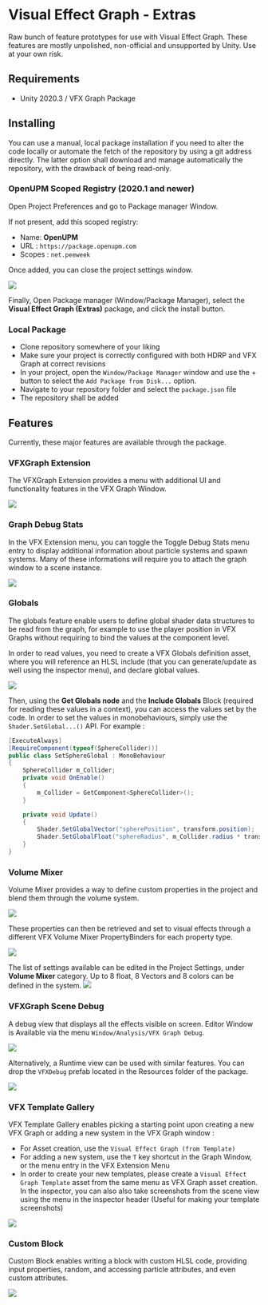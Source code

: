 # Visual Effect Graph - Extras

Raw bunch of feature prototypes for use with Visual Effect Graph. These features are mostly unpolished, non-official and unsupported by Unity. Use at your own risk.

## Requirements

* Unity 2020.3 / VFX Graph Package

## Installing

You can use a manual, local package installation if you need to alter the code locally or automate the fetch of the repository by using a git address directly. The latter option shall download and manage automatically the repository, with the drawback of being read-only.

### OpenUPM Scoped Registry (2020.1 and newer)

Open Project Preferences and go to Package manager Window.

If not present, add this scoped registry:

* Name: **OpenUPM**
* URL : `https://package.openupm.com`
* Scopes : `net.peeweek`

Once added, you can close the project settings window.

![](https://raw.githubusercontent.com/peeweek/net.peeweek.vfxgraph-extras/master/Documentation%7E/PackageManager.png)

Finally, Open Package manager (Window/Package Manager), select the **Visual Effect Graph (Extras)** package, and click the install button.

### Local Package

* Clone repository somewhere of your liking
* Make sure your project is correctly configured with both HDRP and VFX Graph at correct revisions 
* In your project, open the `Window/Package Manager` window and use the + button to select the `Add Package from Disk...` option.
* Navigate to your repository folder and select the `package.json` file
* The repository shall be added

## Features

Currently, these major features are available through the package.

### VFXGraph Extension

The VFXGraph Extension provides a menu with additional UI and functionality features in the VFX Graph Window. 

![](https://raw.githubusercontent.com/peeweek/net.peeweek.vfxgraph-extras/master/Documentation%7E/VFXExtension.png)



### Graph Debug Stats

In the VFX Extension menu, you can toggle the Toggle Debug Stats menu entry to display additional information about particle systems and spawn systems. Many of these informations will require you to attach the graph window to a scene instance. 

![](https://raw.githubusercontent.com/peeweek/net.peeweek.vfxgraph-extras/master/Documentation%7E/DebugStats.png)

### Globals

The globals feature enable users to define global shader data structures to be read from the graph, for example to use the player position in VFX Graphs without requiring to bind the values at the component level. 

In order to read values, you need to create a VFX Globals definition asset, where you will reference an HLSL include (that you can generate/update as well using the inspector menu), and declare global values.

![](https://raw.githubusercontent.com/peeweek/net.peeweek.vfxgraph-extras/master/Documentation%7E/Globals.png)

Then, using the **Get Globals node** and the **Include Globals** Block (required for reading these values in a context), you can access the values set by the code. In order to set the values in monobehaviours, simply use the `Shader.SetGlobal...()` API. For example : 

```csharp
[ExecuteAlways]
[RequireComponent(typeof(SphereCollider))]
public class SetSphereGlobal : MonoBehaviour
{
    SphereCollider m_Collider;
    private void OnEnable()
    {
        m_Collider = GetComponent<SphereCollider>();
    }

    private void Update()
    {
        Shader.SetGlobalVector("spherePosition", transform.position);
        Shader.SetGlobalFloat("sphereRadius", m_Collider.radius * transform.localScale.x);
    }
}
```

### Volume Mixer

Volume Mixer provides a way to define custom properties in the project and blend them through the volume system.

![](https://raw.githubusercontent.com/peeweek/net.peeweek.vfxgraph-extras/master/Documentation%7E/VFXVolumeMixer-Component.png)

These properties can then be retrieved and set to visual effects through a different VFX Volume Mixer PropertyBinders for each property type.

![](https://raw.githubusercontent.com/peeweek/net.peeweek.vfxgraph-extras/master/Documentation%7E/VFXVolumeMixer-Binder.png)

The list of settings available can be edited in the Project Settings, under __Volume Mixer__ category. Up to 8 float, 8 Vectors and 8 colors can be defined in the system.
![](https://raw.githubusercontent.com/peeweek/net.peeweek.vfxgraph-extras/master/Documentation%7E/VFXVolumeMixer-Settings.png)


### VFXGraph Scene Debug

A debug view that displays all the effects visible on screen. Editor Window is Available via the menu `Window/Analysis/VFX Graph Debug`.

![](https://raw.githubusercontent.com/peeweek/net.peeweek.vfxgraph-extras/master/Documentation%7E/VFXGraphDebug-Editor.png)

Alternatively, a Runtime view can be used with similar features. You can drop the `VFXDebug` prefab located in the Resources folder of the package. 

![](https://raw.githubusercontent.com/peeweek/net.peeweek.vfxgraph-extras/master/Documentation%7E/VFXGraphDebug-Runtime.png)

### VFX Template Gallery

VFX Template Gallery enables picking a starting point upon creating a new VFX Graph or adding a new system in the VFX Graph window :
- For Asset creation, use the `Visual Effect Graph (from Template)`
- For adding a new system, use the `T` key shortcut in the Graph Window, or the menu entry in the VFX Extension Menu
- In order to create your new templates, please create a `Visual Effect Graph Template` asset from the same menu as VFX Graph asset creation. In the inspector, you can also also take screenshots from the scene view using the menu in the inspector header (Useful for making your template screenshots)

![](https://raw.githubusercontent.com/peeweek/net.peeweek.vfxgraph-extras/master/Documentation%7E/VFXGraphTemplateGallery.png)

### Custom Block

Custom Block enables writing a block with custom HLSL code, providing input properties, random, and accessing particle attributes, and even custom attributes.

![](https://raw.githubusercontent.com/peeweek/net.peeweek.vfxgraph-extras/master/Documentation%7E/CustomBlock.png)

